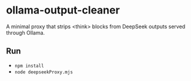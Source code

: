 # ollama-output-cleaner
A minimal proxy that strips &lt;think> blocks from DeepSeek outputs served through Ollama.

## Run
* `npm install`
* `node deepseekProxy.mjs`
